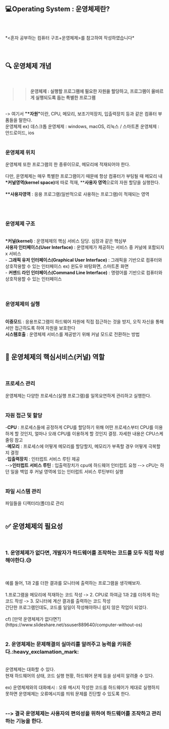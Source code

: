 :computer:<strong>Operating System : 운영체제란?</strong>
<br>
<br>
---
<br>
*<혼자 공부하는 컴퓨터 구조+운영체제>를 참고하여 작성하였습니다*
<br>
<br>
<br>

🔍 운영체제 개념
---
<br>

>> **운영체제 : 실행할 프로그램에 필요한 자원을 할당하고, 프로그램이 올바르게 실행되도록 돕는 특별한 프로그램**
<br>
-> 여기서 <strong>"*자원"</strong>이란, CPU, 메모리, 보조기억장치, 입출력장치 등과 같은 컴퓨터 부품들을 말한다.
<br>
운영체제 ex) 데스크톱 운영체제 : windows, macOS, 리눅스 / 스마트폰 운영체제 : 안드로이드, ios 
<br><br>

<h3>운영체제 위치</h3>
운영체제 또한 프로그램의 한 종류이므로, 메모리에 적재되어야 한다.
<br><br>
다만, 운영체제는 매우 특별한 프로그램이기 때문에 항상 컴퓨터가 부팅될 때 메모리 내 <strong>*커널영역(kernel space)</strong>에 따로 적재, **<strong>사용자 영역</strong>으로의 자원 할당을 실행한다.
<br>
<img="">
<br>
<strong>**사용자영역</strong> : 응용 프로그램(일반적으로 사용하는 프로그램)이 적재되는 영역

<br><br>
<h3>운영체제 구조</h3>
<br>
<img="">
<strong>*커널(kernel)</strong> : 운영체제의 핵심 서비스 담당. 심장과 같은 핵심부
<br>
<strong>사용자 인터페이스(User Interface)</strong> : 운영체제가 제공하는 서비스 중 커널에 포함되지 x 서비스
<br>
  - <strong>그래픽 유저 인터페이스(Graphical User Interface)</strong> : 그래픽을 기반으로 컴퓨터와 상호작용할 수 있는 인터페이스 ex) 윈도우 바탕화면, 스마트폰 화면
<br>
  - <strong>커맨드 라인 인터페이스(Command Line Interface)</strong> : 명령어를 기반으로 컴퓨터와 상호작용할 수 있는 인터페이스





<br>
<br>
<br>
<h3>운영체제의 실행</h3>
<br>
<strong>이중모드</strong> : 응용프로그램이 하드웨어 자원에 직접 접근하는 것을 방지, 오직 자신을 통해서만 접근하도록 하여 자원을 보호한다
<br>
<strong>시스템호출</strong> : 운영체제 서비스를 제공받기 위해 커널 모드로 전환하는 방법

<br>
<br>


🔑 운영체제의 핵심서비스(커널) 역할
---
<br>



<h3>프로세스 관리</h3>
운영체제는 다양한 프로세스(실행 프로그램)를 일목요연하게 관리하고 실행한다. 
<br><br>
<h3>자원 접근 및 할당</h3>
 -<strong>CPU</strong> : 프로세스들에 공정하게 CPU를 할당하기 위해 어떤 프로세스부터 CPU를 이용하게 할 것인지, 얼마나 오래 CPU를 이용하게 할 것인지 결정. 자세한 내용은 CPU스케줄링 참고
 <br>
 -<strong>메모리</strong> : 프로세스에 어떻게 메모리를 할당할지, 메모리가 부족할 경우 어떻게 극복할지 결정
 <br>
 -<strong>입출력장치</strong> : 인터럽트 서비스 루틴 제공
 <br>--><strong>인터럽트 서비스 루틴</strong> : 입출력장치가 cpu에 하드웨어 인터럽트 요청 --> cPU는 하던 일을 백업 후 커널 영역에 있는 인터럽트 서비스 루틴부터 실행
<br>
<br>

<h3>파일 시스템 관리</h3>
파일들을 디렉터리(폴더)로 관리




<br>
<br>



:white_check_mark: 운영체제의 필요성
---
<br>
<h3>1. 운영체제가 없다면, 개발자가 하드웨어를 조작하는 코드를 모두 직접 작성해야한다.😥</h4>
<br><br> 예를 들어, 1과 2를 더한 결과를 모니터에 출력하는 프로그램을 생각해보자.
<br><br> 1.프로그램을 메모리에 적재하는 코드 작성 -> 2. CPU로 하여금 1과 2를 더하게 하는 코드 작성 -> 3. 모니터에 계산 결과를 출력하는 코드 작성
<br>간단한 프로그램인데도, 코드를 일일이 작성해야하니 쉽지 않은 작업이 되었다.

<br>
<br>
cf) [만약 운영체제가 없다면?](https://www.slideshare.net/ssuser889640/computer-without-os)
<br>
<br>
<h3>2. 운영체제는 문제해결의 실마리를 알려주고 능력을 키워준다.:heavy_exclamation_mark:</h4>
<br>운영체제는 대화할 수 있다.
<br> 현재 하드웨어의 상태, 코드 실행 현황, 하드웨어 문제 등을 상세히 알려줄 수 있다.
<br>
<br>
ex) 운영체제와의 대화예시 : 오류 메시지
<img=...>
작성한 코드를 하드웨어가 제대로 실행하지 못하면 운영체제는 오류메시지를 띄워 문제를 진단할 수 있도록 한다.

<br>
<br>

<h3>--> 결국 운영체제는 <strong>사용자의 편의성</strong>을 위하여 하드웨어를 조작하고 관리하는 기능을 한다. </h3>


